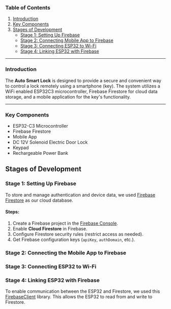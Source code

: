 ### Table of Contents
1. [Introduction](#introduction)
2. [Key Components](#key-components)
3. [Stages of Development](#stages-of-development)
   - [Stage 1: Setting Up Firebase](#stage-1-setting-up-firebase)
   - [Stage 2: Connecting Mobile App to Firebase](#stage-2-connecting-mobile-app-to-firebase)
   - [Stage 3: Connecting ESP32 to Wi-Fi](#stage-3-connecting-esp32-to-wi-fi)
   - [Stage 4: Linking ESP32 with Firebase](#stage-4-linking-esp32-with-firebase)

---

### Introduction
The **Auto Smart Lock** is designed to provide a secure and convenient way to control a lock remotely using a smartphone (key). The system utilizes a WiFi enabled ESP32C3 microcontroller, Firebase Firestore for cloud data storage, and a mobile application for the key's functionality.

---

### Key Components
* ESP32-C3 Microcontroller
* Firebase Firestore
* Mobile App
* DC 12V Solenoid Electric Door Lock
* Keypad
* Rechargeable Power Bank

## Stages of Development

### Stage 1: Setting Up Firebase
To store and manage authentication and device data, we used [Firebase Firestore](https://firebase.google.com/docs/firestore) as our cloud database.

#### Steps:
1. Create a Firebase project in the [Firebase Console](https://console.firebase.google.com/).
2. Enable **Cloud Firestore** in Firebase.
3. Configure Firestore security rules (restrict access as needed).
4. Get Firebase configuration keys (`apiKey`, `authDomain`, etc.).

### Stage 2: Connecting the Mobile App to Firebase

### Stage 3: Connecting ESP32 to Wi-Fi

### Stage 4: Linking ESP32 with Firebase
To enable communication between the ESP32 and Firestore, we used this [FirebaseClient](https://github.com/mobizt/FirebaseClient) library. This allows the ESP32 to read from and write to Firestore.

